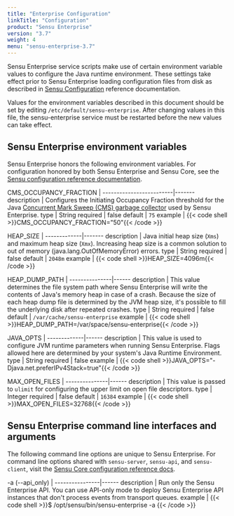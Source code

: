 ```yaml
---
title: "Enterprise Configuration"
linkTitle: "Configuration"
product: "Sensu Enterprise"
version: "3.7"
weight: 4
menu: "sensu-enterprise-3.7"
---
```


Sensu Enterprise service scripts make use of certain environment variable values
to configure the Java runtime environment. These settings take effect prior to
Sensu Enterprise loading configuration files from disk as described in [Sensu
Configuration][1] reference documentation.

Values for the environment variables described in this document should be set by
editing `/etc/default/sensu-enterprise`. After changing values in this file, the
sensu-enterprise service must be restarted before the new values can take effect.

## Sensu Enterprise environment variables

Sensu Enterprise honors the following environment variables. For
configuration honored by both Sensu Enterprise and Sensu Core, see the
[Sensu configuration reference documentation][1].

CMS_OCCUPANCY_FRACTION   | 
-------------------------|-------
description              | Configures the Initiating Occupancy Fraction threshold for the Java [Concurrent Mark Sweep (CMS) garbage collector][2] used by Sensu Enterprise.
type                     | String
required                 | false
default                  | `75`
example                  | {{< code shell >}}CMS_OCCUPANCY_FRACTION="50"{{< /code >}}

HEAP_SIZE    | 
-------------|-------
description  | Java initial heap size (`Xms`) and maximum heap size (`Xmx`). Increasing heap size is a common solution to out of memory (java.lang.OutOfMemoryError) errors.
type         | String
required     | false
default      | `2048m`
example      | {{< code shell >}}HEAP_SIZE=4096m{{< /code >}}

HEAP_DUMP_PATH | 
---------------|------
description    | This value determines the file system path where Sensu Enterprise will write the contents of Java's memory heap in case of a crash. Because the size of each heap dump file is determined by the JVM heap size, it's possible to fill the underlying disk after repeated crashes.
type           | String
required       | false
default        | `/var/cache/sensu-enterprise`
example        | {{< code shell >}}HEAP_DUMP_PATH=/var/space/sensu-enterprise{{< /code >}}

JAVA_OPTS    | 
-------------|------
description  | This value is used to configure JVM runtime parameters when running Sensu Enterprise. Flags allowed here are determined by your system's Java Runtime Environment.
type         | String
required     | false
example      | {{< code shell >}}JAVA_OPTS="-Djava.net.preferIPv4Stack=true"{{< /code >}}

MAX_OPEN_FILES | 
---------------|------
description    | This value is passed to `ulimit` for configuring the upper limit on open file descriptors.
type           | Integer
required       | false
default        | `16384`
example        | {{< code shell >}}MAX_OPEN_FILES=32768{{< /code >}}

## Sensu Enterprise command line interfaces and arguments

The following command line options are unique to Sensu Enterprise.
For command line options shared with `sensu-server`, `sensu-api`, and `sensu-client`,
visit the [Sensu Core configuration reference docs][1].

-a (-\-api_only) | 
----------------|------
description     | Run only the Sensu Enterprise API. You can use API-only mode to deploy Sensu Enterprise API instances that don't process events from transport queues.
example         | {{< code shell >}}$ /opt/sensu/bin/sensu-enterprise -a
{{< /code >}}

[1]: /sensu-core/1.2/reference/configuration
[2]: https://docs.oracle.com/javase/8/docs/technotes/guides/vm/gctuning/cms.html
